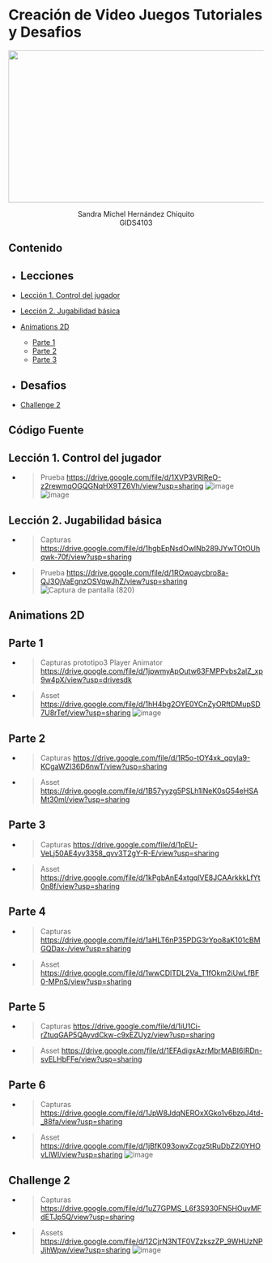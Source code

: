 # Creación de Video Juegos Tutoriales y Desafios
<p align="center">
    <img src="https://github.com/user-attachments/assets/55733e6a-1297-4315-a0dd-70f7e42f54f8" alt="Logo" width=1200 height=300>

  <p align="center">
    Sandra Michel Hernández Chiquito
    <br>
    GIDS4103
  </p>
</p>


## Contenido

- ## Lecciones
- [Lección 1. Control del jugador](#lección-1-control-del-jugador)
- [Lección 2. Jugabilidad básica](#lección-2-jugabilidad-básica)
- [Animations 2D](#Animations-2D)
    - [Parte 1](#parte-1)
    - [Parte 2](#parte-2)
    - [Parte 3](#parte-3)

- ## Desafios
- [Challenge 2](#challenge-2)

## Código Fuente

## Lección 1. Control del jugador
  * > Prueba
    > https://drive.google.com/file/d/1XVP3VRlReO-z2rewmqOGQGNqHX9TZ6Vh/view?usp=sharing
    > ![image](https://github.com/user-attachments/assets/54faa6d1-01c0-4908-977b-971c2b090128)
    > ![image](https://github.com/user-attachments/assets/de2a3c0f-78ca-4936-b919-cf5bce17bce6)

    
## Lección 2. Jugabilidad básica
  * > Capturas
    > https://drive.google.com/file/d/1hgbEpNsdOwlNb289JYwTOtOUhqwk-70f/view?usp=sharing
  * > Prueba https://drive.google.com/file/d/1ROwoaycbro8a-QJ3OjVaEgnzOSVqwJhZ/view?usp=sharing
    > ![Captura de pantalla (820)](https://github.com/user-attachments/assets/c5ef1709-0d14-4f3a-9a63-4932e8c01a3b)

    
## Animations 2D
## Parte 1
  * > Capturas 
    >prototipo3 Player Animator
    > https://drive.google.com/file/d/1jpwmyApOutw63FMPPvbs2alZ_xp9w4pX/view?usp=drivesdk
  * > Asset
    > https://drive.google.com/file/d/1hH4bg2OYE0YCnZyORftDMupSD7U8rTef/view?usp=sharing
    > ![image](https://github.com/user-attachments/assets/9f624883-a542-402e-a169-9104b7498412)
    
## Parte 2
 * > Capturas
   > https://drive.google.com/file/d/1R5o-tOY4xk_qqyla9-KCgaWZl36D6nwT/view?usp=sharing
 * > Asset
   > https://drive.google.com/file/d/1B57yyzg5PSLh1lNeK0sG54eHSAMt30ml/view?usp=sharing
        
## Parte 3
  * > Capturas 
    > https://drive.google.com/file/d/1pEU-VeLj50AE4yv3358_qvv3T2gY-R-E/view?usp=sharing
  * > Asset
    > https://drive.google.com/file/d/1kPgbAnE4xtgqlVE8JCAArkkkLfYt0n8f/view?usp=sharing
    
## Parte 4
  * > Capturas
    > https://drive.google.com/file/d/1aHLT6nP35PDG3rYpo8aK101cBMGQDax-/view?usp=sharing
  * > Asset
    >https://drive.google.com/file/d/1wwCDlTDL2Va_T1fOkm2iUwLfBF0-MPnS/view?usp=sharing
    
## Parte 5
  * > Capturas
    > https://drive.google.com/file/d/1iU1Ci-rZtuqGAP5QAyvdCkw-c9xEZUyz/view?usp=sharing
  * > Asset
    >https://drive.google.com/file/d/1EFAdigxAzrMbrMABI6IRDn-svELHbFFe/view?usp=sharing
    
## Parte 6
  * > Capturas
    > https://drive.google.com/file/d/1JpW8JdqNEROxXGko1v6bzqJ4td-_88fa/view?usp=sharing
  * > Asset
    >https://drive.google.com/file/d/1jBfK093owxZcgz5tRuDbZ2i0YHOvLlWl/view?usp=sharing
    > ![image](https://github.com/user-attachments/assets/3dc3396c-98ab-4d50-b9bd-cb182b970b74)


    
## Challenge 2
* > Capturas
  > https://drive.google.com/file/d/1uZ7GPMS_L6f3S930FN5HOuvMFdETJp5Q/view?usp=sharing
* > Assets
  > https://drive.google.com/file/d/12CjrN3NTF0VZzkszZP_9WHUzNPJjhWpw/view?usp=sharing
  > ![image](https://github.com/user-attachments/assets/c1a68b89-645d-4d86-84d5-51b1a2ebafc6)


